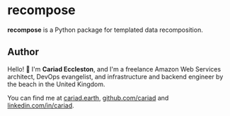 # recompose

**recompose** is a Python package for templated data recomposition.

## Author

Hello! 👋 I'm **Cariad Eccleston**, and I'm a freelance Amazon Web Services architect, DevOps evangelist, and infrastructure and backend engineer by the beach in the United Kingdom.

You can find me at [cariad.earth](https://cariad.earth), [github.com/cariad](https://github.com/cariad) and [linkedin.com/in/cariad](https://linkedin.com/in/cariad).
